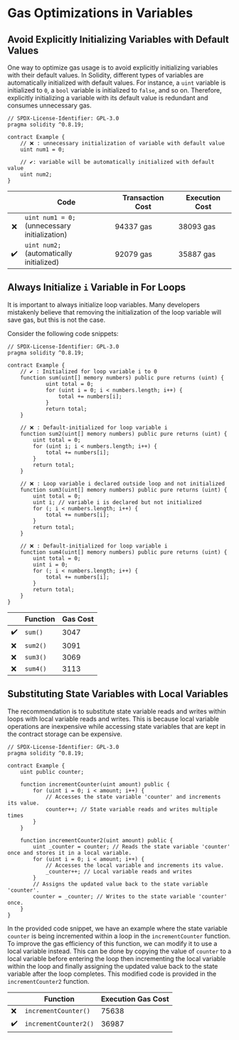 # Gas Optimizations in Variables

## Avoid Explicitly Initializing Variables with Default Values

One way to optimize gas usage is to avoid explicitly initializing variables with their default values. In Solidity, different types of variables are automatically initialized with default values. For instance, a `uint` variable is initialized to `0`, a `bool` variable is initialized to `false`, and so on. Therefore, explicitly initializing a variable with its default value is redundant and consumes unnecessary gas.

```
// SPDX-License-Identifier: GPL-3.0
pragma solidity ^0.8.19;

contract Example {
    // ❌ : unnecessary initialization of variable with default value
    uint num1 = 0;
    
    // ✔️: variable will be automatically initialized with default value
    uint num2;
}
```

|  | Code                                           | Transaction Cost        | Execution Cost         |
| :-: | ---------------------------------------------- | ----------------------- | ---------------------- |
| ❌ | `uint num1 = 0;`<br>(unnecessary initialization)| 94337 gas               | 38093 gas              |
| ✔️ | `uint num2;`<br>(automatically initialized)     | 92079 gas  | 35887 gas |

## Always Initialize `i` Variable in For Loops

It is important to always initialize loop variables. Many developers mistakenly believe that removing the initialization of the loop variable will save gas, but this is not the case.

Consider the following code snippets:

```
// SPDX-License-Identifier: GPL-3.0
pragma solidity ^0.8.19;

contract Example {
    // ✔️ : Initialized for loop variable i to 0
    function sum(uint[] memory numbers) public pure returns (uint) {
            uint total = 0;
            for (uint i = 0; i < numbers.length; i++) {
                total += numbers[i];
            }
            return total;
    }

    // ❌ : Default-initialized for loop variable i 
    function sum2(uint[] memory numbers) public pure returns (uint) {
        uint total = 0;
        for (uint i; i < numbers.length; i++) {
            total += numbers[i];
        }
        return total;
    }

    // ❌ : Loop variable i declared outside loop and not initialized
    function sum3(uint[] memory numbers) public pure returns (uint) {
        uint total = 0;
        uint i; // variable i is declared but not initialized
        for (; i < numbers.length; i++) {
            total += numbers[i];
        }
        return total;
    }

    // ❌ : Default-initialized for loop variable i 
    function sum4(uint[] memory numbers) public pure returns (uint) {
        uint total = 0;
        uint i = 0;
        for (; i < numbers.length; i++) {
            total += numbers[i];
        }
        return total;
    }
}
```

|  | Function | Gas Cost |
| --- | --- | --- |
| ✔️ | `sum()` | 3047 |
| ❌ | `sum2()` | 3091 |
| ❌ | `sum3()` | 3069 |
| ❌ | `sum4()` | 3113 |

## Substituting State Variables with Local Variables

The recommendation is to substitute state variable reads and writes within loops with local variable reads and writes. This is because local variable operations are inexpensive while accessing state variables that are kept in the contract storage can be expensive.

```
// SPDX-License-Identifier: GPL-3.0
pragma solidity ^0.8.19;

contract Example {
    uint public counter;
  
    function incrementCounter(uint amount) public {
        for (uint i = 0; i < amount; i++) {
            // Accesses the state variable 'counter' and increments its value.
            counter++; // State variable reads and writes multiple times
        }
    }

    function incrementCounter2(uint amount) public {
        uint _counter = counter; // Reads the state variable 'counter' once and stores it in a local variable.
        for (uint i = 0; i < amount; i++) {
            // Accesses the local variable and increments its value.
            _counter++; // Local variable reads and writes
        }
        // Assigns the updated value back to the state variable 'counter'.
        counter = _counter; // Writes to the state variable 'counter' once.
    }
}
```

In the provided code snippet, we have an example where the state variable `counter` is being incremented within a loop in the `incrementCounter` function. To improve the gas efficiency of this function, we can modify it to use a local variable instead. This can be done by copying the value of `counter` to a local variable before entering the loop then incrementing the local variable within the loop and finally assigning the updated value back to the state variable after the loop completes. This modified code is provided in the `incrementCounter2` function.

|  | Function | Execution Gas Cost |
| --- | --- | --- |
| ❌ | `incrementCounter()` | 75638 |
| ✔️ | `incrementCounter2()` | 36987 |
